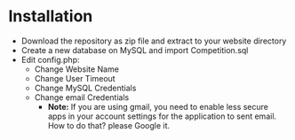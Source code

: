 # Installation
- Download the repository as zip file and extract to your website directory
- Create a new database on MySQL and import Competition.sql 
- Edit config.php:
  - Change Website Name
  - Change User Timeout 
  - Change MySQL Credentials
  - Change email Credentials
    - **Note:** If you are using gmail, you need to enable less secure apps in your account settings for the application to sent email. How to do that? please Google it.
